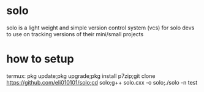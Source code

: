 # solo 
solo is a light weight and simple version control system (vcs) 
for solo devs to use on tracking versions of their mini/small projects 

# how to setup 
termux: pkg update;pkg upgrade;pkg install p7zip;git clone https://github.com/eli010101/solo;cd solo;g++ solo.cxx -o solo;./solo -n test
